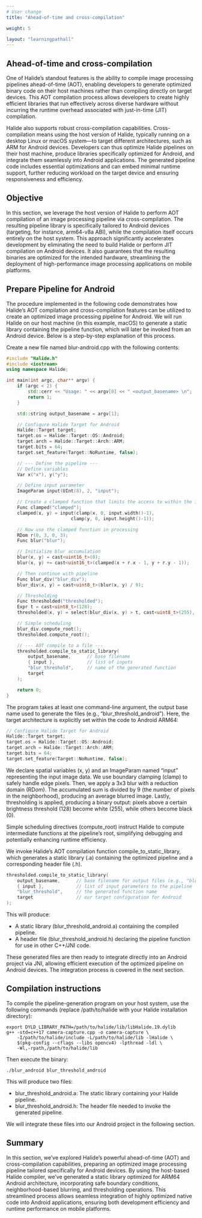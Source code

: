 ```yaml
---
# User change
title: "Ahead-of-time and cross-compilation"

weight: 5

layout: "learningpathall"
---
```


## Ahead-of-time and cross-compilation
One of Halide’s standout features is the ability to compile image processing pipelines ahead-of-time (AOT), enabling developers to generate optimized binary code on their host machines rather than compiling directly on target devices. This AOT compilation process allows developers to create highly efficient libraries that run effectively across diverse hardware without incurring the runtime overhead associated with just-in-time (JIT) compilation.

Halide also supports robust cross-compilation capabilities. Cross-compilation means using the host version of Halide, typically running on a desktop Linux or macOS system—to target different architectures, such as ARM for Android devices. Developers can thus optimize Halide pipelines on their host machine, produce libraries specifically optimized for Android, and integrate them seamlessly into Android applications. The generated pipeline code includes essential optimizations and can embed minimal runtime support, further reducing workload on the target device and ensuring responsiveness and efficiency.

## Objective
In this section, we leverage the host version of Halide to perform AOT compilation of an image processing pipeline via cross-compilation. The resulting pipeline library is specifically tailored to Android devices (targeting, for instance, arm64-v8a ABI), while the compilation itself occurs entirely on the host system. This approach significantly accelerates development by eliminating the need to build Halide or perform JIT compilation on Android devices. It also guarantees that the resulting binaries are optimized for the intended hardware, streamlining the deployment of high-performance image processing applications on mobile platforms.

## Prepare Pipeline for Android
The procedure implemented in the following code demonstrates how Halide’s AOT compilation and cross-compilation features can be utilized to create an optimized image processing pipeline for Android. We will run Halide on our host machine (in this example, macOS) to generate a static library containing the pipeline function, which will later be invoked from an Android device. Below is a step-by-step explanation of this process.

Create a new file named blur-android.cpp with the following contents:

```cpp
#include "Halide.h"
#include <iostream>
using namespace Halide;

int main(int argc, char** argv) {
    if (argc < 2) {
        std::cerr << "Usage: " << argv[0] << " <output_basename> \n";
        return 1;
    }

    std::string output_basename = argv[1];

    // Configure Halide Target for Android
    Halide::Target target;
    target.os = Halide::Target::OS::Android; 
    target.arch = Halide::Target::Arch::ARM;
    target.bits = 64;
    target.set_feature(Target::NoRuntime, false);

    // --- Define the pipeline ---
    // Define variables
    Var x("x"), y("y");

    // Define input parameter
    ImageParam input(UInt(8), 2, "input");

    // Create a clamped function that limits the access to within the image bounds
    Func clamped("clamped");
    clamped(x, y) = input(clamp(x, 0, input.width()-1),
                        clamp(y, 0, input.height()-1));

    // Now use the clamped function in processing
    RDom r(0, 3, 0, 3);
    Func blur("blur");

    // Initialize blur accumulation
    blur(x, y) = cast<uint16_t>(0);
    blur(x, y) += cast<uint16_t>(clamped(x + r.x - 1, y + r.y - 1));

    // Then continue with pipeline
    Func blur_div("blur_div");
    blur_div(x, y) = cast<uint8_t>(blur(x, y) / 9);

    // Thresholding
    Func thresholded("thresholded");
    Expr t = cast<uint8_t>(128);
    thresholded(x, y) = select(blur_div(x, y) > t, cast<uint8_t>(255), cast<uint8_t>(0));

    // Simple scheduling 
    blur_div.compute_root();
    thresholded.compute_root();

    // --- AOT compile to a file ---
    thresholded.compile_to_static_library(
        output_basename,      // base filename
        { input },            // list of inputs
        "blur_threshold",     // name of the generated function
        target
    );

    return 0;
}
```

The program takes at least one command-line argument, the output base name used to generate the files (e.g., “blur_threshold_android”). Here, the target architecture is explicitly set within the code to Android ARM64:

```cpp
// Configure Halide Target for Android
Halide::Target target;
target.os = Halide::Target::OS::Android; 
target.arch = Halide::Target::Arch::ARM;
target.bits = 64;
target.set_feature(Target::NoRuntime, false);
```

We declare spatial variables (x, y) and an ImageParam named “input” representing the input image data. We use boundary clamping (clamp) to safely handle edge pixels. Then, we apply a 3x3 blur with a reduction domain (RDom). The accumulated sum is divided by 9 (the number of pixels in the neighborhood), producing an average blurred image. Lastly, thresholding is applied, producing a binary output: pixels above a certain brightness threshold (128) become white (255), while others become black (0).

Simple scheduling directives (compute_root) instruct Halide to compute intermediate functions at the pipeline’s root, simplifying debugging and potentially enhancing runtime efficiency.

We invoke Halide’s AOT compilation function compile_to_static_library, which generates a static library (.a) containing the optimized pipeline and a corresponding header file (.h).

```cpp
thresholded.compile_to_static_library(
    output_basename,      // base filename for output files (e.g., "blur_threshold_android")
    { input },            // list of input parameters to the pipeline
    "blur_threshold",     // the generated function name
    target                // our target configuration for Android
);
```

This will produce:
* A static library (blur_threshold_android.a) containing the compiled pipeline.
* A header file (blur_threshold_android.h) declaring the pipeline function for use in other C++/JNI code.

These generated files are then ready to integrate directly into an Android project via JNI, allowing efficient execution of the optimized pipeline on Android devices. The integration process is covered in the next section.

## Compilation instructions
To compile the pipeline-generation program on your host system, use the following commands (replace /path/to/halide with your Halide installation directory):
```console
export DYLD_LIBRARY_PATH=/path/to/halide/lib/libHalide.19.dylib
g++ -std=c++17 camera-capture.cpp -o camera-capture \
    -I/path/to/halide/include -L/path/to/halide/lib -lHalide \
    $(pkg-config --cflags --libs opencv4) -lpthread -ldl \
    -Wl,-rpath,/path/to/halide/lib
```

Then execute the binary:
```console
./blur_android blur_threshold_android
```

This will produce two files:
* blur_threshold_android.a: The static library containing your Halide pipeline.
* blur_threshold_android.h: The header file needed to invoke the generated pipeline.

We will integrate these files into our Android project in the following section.

## Summary
In this section, we’ve explored Halide’s powerful ahead-of-time (AOT) and cross-compilation capabilities, preparing an optimized image processing pipeline tailored specifically for Android devices. By using the host-based Halide compiler, we’ve generated a static library optimized for ARM64 Android architecture, incorporating safe boundary conditions, neighborhood-based blurring, and thresholding operations. This streamlined process allows seamless integration of highly optimized native code into Android applications, ensuring both development efficiency and runtime performance on mobile platforms.